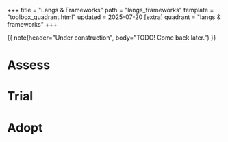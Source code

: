 +++
title = "Langs & Frameworks"
path = "langs_frameworks"
template = "toolbox_quadrant.html"
updated = 2025-07-20
[extra]
quadrant = "langs & frameworks"
+++

{{ note(header="Under construction", body="TODO! Come back later.") }}



# Assess

# Trial

# Adopt


